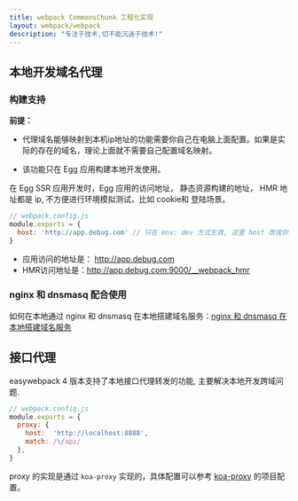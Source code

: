 ```yaml
---
title: webpack CommonsChunk 工程化实现
layout: webpack/webpack
description: "专注于技术,切不能沉迷于技术!"
---
```


## 本地开发域名代理

### 构建支持

**前提：**

- 代理域名能够映射到本机ip地址的功能需要你自己在电脑上面配置。如果是实际的存在的域名，理论上面就不需要自己配置域名映射。

- 该功能只在 Egg 应用构建本地开发使用。

在 Egg SSR 应用开发时，Egg 应用的访问地址， 静态资源构建的地址， HMR 地址都是 ip, 不方便进行环境模拟测试，比如 cookie和 登陆场景。

```js
// webpack.config.js
module.exports = {
  host: 'http://app.debug.com' // 只在 env: dev 方式生效, 这里 host 改成你自己的实际有效的域名地址。
}
```

- 应用访问的地址是： http://app.debug.com
- HMR访问地址是：http://app.debug.com:9000/__webpack_hmr


### nginx 和 dnsmasq 配合使用

如何在本地通过 nginx 和 dnsmasq 在本地搭建域名服务：[nginx 和 dnsmasq 在本地搭建域名服务](/easywebpack/webpack/nginx)


## 接口代理

easywebpack 4 版本支持了本地接口代理转发的功能, 主要解决本地开发跨域问题. 

```js
// webpack.config.js
module.exports = {
  proxy: {
    host:  'http://localhost:8888',   
    match: /\/api/
  },
}
```

proxy 的实现是通过 `koa-proxy` 实现的，具体配置可以参考 [koa-proxy](https://www.npmjs.com/package/koa-proxy) 的项目配置。
